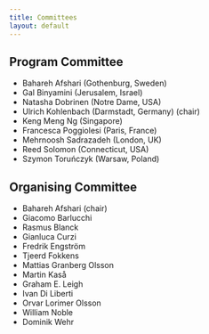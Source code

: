 ```yaml
---
title: Committees
layout: default
---
```


## Program Committee

- Bahareh Afshari (Gothenburg, Sweden)
- Gal Binyamini (Jerusalem, Israel)
- Natasha Dobrinen (Notre Dame, USA)
- Ulrich Kohlenbach (Darmstadt, Germany) (chair)
- Keng Meng Ng (Singapore)
- Francesca Poggiolesi (Paris, France)
- Mehrnoosh Sadrazadeh (London, UK)
- Reed Solomon (Connecticut, USA)
- Szymon Toruńczyk (Warsaw, Poland)

## Organising Committee

- Bahareh Afshari (chair)
- Giacomo Barlucchi
- Rasmus Blanck
- Gianluca Curzi
- Fredrik Engström
- Tjeerd Fokkens
- Mattias Granberg Olsson
- Martin Kaså
- Graham E. Leigh
- Ivan Di Liberti
- Orvar Lorimer Olsson
- William Noble
- Dominik Wehr
